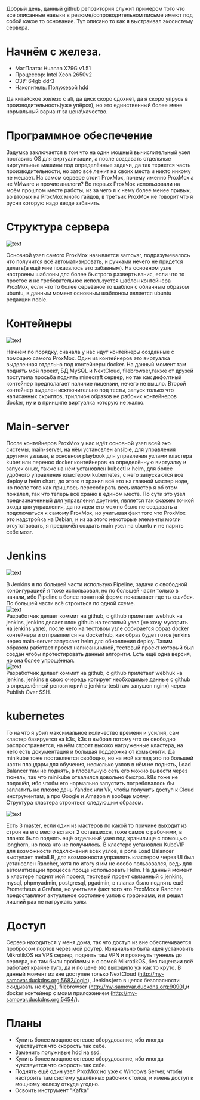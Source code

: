 Добрый день, данный github репозиторий служит примером того что все описанные навыки в резюме/сопроводительном письме имеют под собой какое то основание. Тут описано то как я выстраивал экосистему сервера.

# Начнём с железа. 
* МатПлата: Нuаnаn Х79G v1.51
* Процессор: Intеl Хеоn 2650v2
* ОЗУ: 64gb ddr3
* Накопитель: Полужевой hdd

Да китайское железо с ali, да диск скоро сдохнет, да я скоро упрусь в производительность(уже упёрся), но это единственный более мене нормальный вариант за цена\качество.

# Программное обеспечение

Задумка заключается в том что на один мощный вычислительный узел поставить OS для виртуализации, а после создавать отдельные виртуальные машины под определённые задачи, да так теряется часть производительности, но зато всё лежит на своих места и никто никому не мешает. На самом сервере стоит ProxMox, почему именно ProxMox а не VMware и прочие аналоги? Во первых ProxMox использовали на моём прошлом месте работы, из за чего я к нему более менее привык, во вторых на ProxMox много гайдов, в третьих ProxMox не говорит что я русня которую надо везде забанить. 

# Структура сервера
 
![text](http://37.194.133.101:5454/media/posts/1.png)

Основной узел самого ProxMox называется samovar, подразумевалось что получится всё автоматизировать, и ручками нечего не придется делать(а ещё мне показалось это забавным). На основном узле настроены шаблоны для более быстрого развертывания, если что то простое и не требовательное используется шаблон контейнера ProxMox, если что то более серьёзное то шаблон с облачным образом ubuntu, в данным момент основным шаблоном является ubuntu редакции noble. 

# Контейнеры

![text](http://37.194.133.101:5454/media/posts/docker.jpg)

Начнём по порядку, сначала у нас идут контейнеры созданные с помощью самого ProxMox. Один из контейнеров это виртуалка выделенная отдельно под контейнеры docker. На данный момент там поднять мой проект, БД MySQL и NextCloud, filebrowser,также от друзей поступила просьба поднять minecraft сервер, но так как дефолтный контейнер предполагает наличие лицензии, нечего не вышло. 
Второй контейнер выделен исключительно под тесты, запуск только что написанных скриптов, триллион образов не рабочих контейнеров docker, ну и в принципе виртуалка которую не жалко.

# Main-server

После контейнеров ProxMox у нас идёт основной узел всей эко системы, main-server, на нём установлен ansible, для управления другими узлами, в основном playbook для управления узлами кластера kuber или перенос docker контейнеров на определённую виртуалку и запуск оных, также на нём установлен kubectl и helm, для более удобного управления кластером kubernetes, с него запускаются все deploy и helm chart, до этого я хранил всё это на главной мастер ноде, но после того как пришлось пересобирать весь кластер я об этом пожалел, так что теперь всё храню в едином месте. По сути это узел предназначенный для управления другими, является так скажем точкой входа для управления, да по идеи его можно было не создавать а подключаться к самому ProxMox, но учитывая факт того что ProxMox это надстройка на Debian, и из за этого некоторые элементы могли отсутствовать, я предпочёл создать main узел на ubuntu и не парить себе мозг. 

# Jenkins

![text](http://37.194.133.101:5454/media/posts/jenkins.png)

В Jenkins я по большей части использую  Pipeline, задачи с свободной конфигурацией я тоже использовал, но по большей части только в начали, ибо Pipeline в более понятной форме показывает где ты ошибся.  
По большей части всё строиться по одной схеме.  
![text](http://37.194.133.101:5454/media/posts/2.png)  
Разработчик делает коммит на github, с github прилетает webhuk на jenkins, jenkins делает клон github на тестовый узел (не хочу мусорить на jenkins узле), после чего на тестовом узле собирается образ docker контейнера и отправляется на dockerhub, как образ будет готов jenkins через main-server запускает helm для обновления deploy. Таким образом работает проект написаны мной, тестовый проект который был создан чтобы протестировать данный алгоритм.
Есть ещё одна версия, но она более упрощённая.  
![text](http://37.194.133.101:5454/media/posts/3.png)  
Разработчик делает коммит на github, с github прилетает webhuk на jenkins, jenkins в свою очередь копирует необходимые данные с github в определённый репозиторий в jenkins-test(там запущен nginx) через Publish Over SSH. 
# kubernetes
То на что я убил максимальное количество времени и усилий, сам кластер базируется на k3s, k3s я выбрал потому что он свободно распространяется, на нём строят высоко нагруженные кластера, на него есть документация и большая поддержка от комьюнити. Да minikube тоже поставляется свободно, но на мой взгляд это по большей части плацдарм для обучения, несколько узлов в нём не поднять, Load Balancer там не поднять, в глобальную сеть его можно вывести через тюнель, так что minikube отвалился довольно быстро. k8s тоже не подошёл, ибо чтобы его нормально запустить потребовалось бы заплатить не плохие день Yandex или Vk, чтобы получить доступ к Cloud инструментам, а про Google и Amazon я вообще молчу.  
Структура кластера строиться следующим образом. 

![text](http://37.194.133.101:5454/media/posts/4.png)  

Есть 3 master, если один из мастеров по какой то причине выходит из строя  на его место встают 2 оставшихся, тоже самое с рабочими, в планах было поднять ещё отдельный узел под хранилище с помощью longhorn, но пока что не получилось. В кластере установлен KubeVIP для возможности подключения всех узлов, в роле Load Balancer выступает metalLB, для возможности управлять кластером через UI был установлен Rancher, хотя по итогу я им не особо пользовался, ведь для автоматизации процесса проще использовать Helm. На данный момент в кластере поднят мой проект, тестовый проект связанный с jenkins, mysql, phpmyadmin, postgresql, pgadmin, в планах было поднять ещё Prometheus и Grafana, но учитывая факт того что ProxMox и Rancher предоставляют актуальное состояние узлов с графиками, и я решил лишний раз не нагружать узлы.
# Доступ

Сервер находиться у меня дома, так что доступ из вне обеспечивается пробросом портов через мой роутер. Изначально была идея установить MikrotikOS на VPS сервер, поднять там VPN и прокинуть туннель до сервера, но там были проблемы и с сомой MikrotikOS, без лицензии всё работает крайне туго, да и по цене это выходило уж как то круто. В данный момент из вне доступен только NextCloud (http://my-samovar.duckdns.org:5682/login), Jenkins(его в целях безопасности скидывать не буду), filebrowser (http://my-samovar.duckdns.org:9090),и docker контейнер с моим приложением (http://my-samovar.duckdns.org:5454/). 

# Планы 

* Купить более мощное сетевое оборудование, ибо иногда чувствуется что скорость так себе.
* Заменить полуживые hdd на ssd. 
* Купить более мощное сетевое оборудование, ибо иногда чувствуется что скорость так себе.
* Поднять ещё один узел ProxMox но уже с Windows Server, чтобы настроить там систему удалённых рабочих столов, и имень доступ к мощному железу откуда угодно.
* Освоить инструмент "Kafka"



